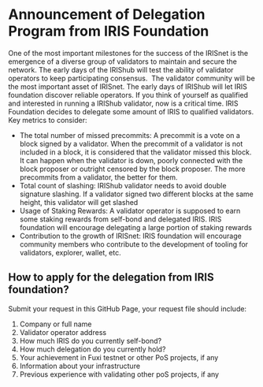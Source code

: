 # Announcement of Delegation Program from IRIS Foundation
One of the most important milestones for the success of the IRISnet is the emergence of a diverse group of validators to maintain and secure the network. The early days of the IRIShub will test the ability of validator operators to keep participating consensus. 
The validator community will be the most important asset of IRISnet. The early days of IRIShub will let IRIS foundation discover reliable operators. If you think of yourself as qualified and interested in running a IRIShub validator, now is a critical time.
IRIS Foundation decides to delegate some amount of IRIS to qualified validators. Key metrics to consider:

* The total number of missed precommits: A precommit is a vote on a block signed by a validator. When the precommit of a validator is not included in a block, it is considered that the validator missed this block. It can happen when the validator is down, poorly connected with the block proposer or outright censored by the block proposer. The more precommits from a validator, the better for them.
* Total count of slashing: IRIShub validator needs to avoid double signature slashing. If a validator signed two different blocks at the same height, this validator will get slashed
* Usage of Staking Rewards: A validator operator is supposed to earn some staking rewards from self-bond and delegated IRIS. IRIS foundation will encourage delegating a large portion of staking rewards
* Contribution to the growth of IRISnet: IRIS foundation will encourage community members who contribute to the development of tooling for validators, explorer, wallet, etc.

## How to apply for the delegation from IRIS foundation?
 Submit your request in this GitHub Page, your request file should include: 
1. Company or full name
2. Validator operator address
3. How much IRIS do you currently self-bond?
4. How much delegation do you currently hold?
5. Your achievement in Fuxi testnet or other PoS projects, if any
6. Information about your infrastructure 
7.  Previous experience with validating other poS projects, if any

